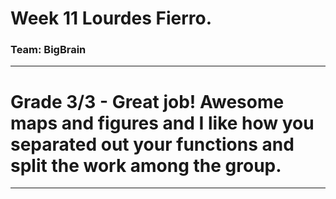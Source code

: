 # Week 11 Lourdes Fierro.

### Team: BigBrain

___
##
# Grade 3/3 - Great job! Awesome maps and figures and I like how you separated out your functions and split the work among the group.
___
